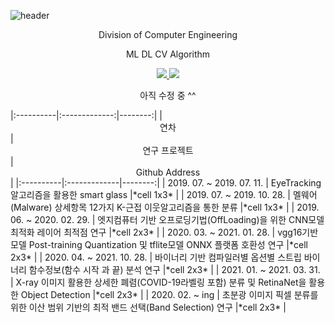 ![header](https://capsule-render.vercel.app/api?type=waving&color=auto&height=300&section=header&text=Duhyeuk%20Chang&fontSize=90&animation=fadeIn&fontAlignY=38&desc=Proile%20CV%20&descAlignY=51&descAlign=62)
<p align='center'> Division of Computer Engineering </p>
<p align='center'> ML DL CV Algorithm </p>
<p align='center'>
  <a href="https://github.com/kyechan99/capsule-render/labels/Idea">
    <img src="https://img.shields.io/badge/IDEA%20ISSUE%20-%23F7DF1E.svg?&style=for-the-badge&&logoColor=white"/>
  </a>
  <a href="#demo">
    <img src="https://img.shields.io/badge/DEMO%20-%234FC08D.svg?&style=for-the-badge&&logoColor=white"/>
  </a>

  <p align='center'> 아직 수정 중 ^^ </p>
</p>
|:----------|:-------------:|--------:|
|  <center> 연차 </center> |  <center> 연구 프로젝트 </center> |  <center> Github Address </center> |
|:----------|:-------------|--------:|
| 2019. 07. ~ 2019. 07. 11. |  EyeTracking알고리즘을 활용한 smart glass  |*cell 1x3* |
| 2019. 07. ~ 2019. 10. 28. |  멜웨어(Malware) 상세항목 12가지 K-근접 이웃알고리즘을 통한 분류  |*cell 1x3* |
| 2019. 06. ~ 2020. 02. 29. |  엣지컴퓨터 기반 오프로딩기법(OffLoading)을 위한 CNN모델 최적화 레이어 최적점 연구  |*cell 2x3* |
| 2020. 03. ~ 2021. 01. 28. |  vgg16기반 모델 Post-training Quantization 및 tflite모델 ONNX 플랫폼 호환성 연구  |*cell 2x3* |
| 2020. 04. ~ 2021. 10. 28. |  바이너리 기반 컴파일러별 옵션별 스트립 바이너리 함수정보(함수 시작 과 끝) 분석 연구  |*cell 2x3* |
| 2021. 01. ~ 2021. 03. 31. |  X-ray 이미지 활용한 상세한 폐렴(COVID-19라벨링 포함) 분류 및 RetinaNet을 활용한 Object Detection  |*cell 2x3* |
| 2020. 02. ~ ing           |  초분광 이미지 픽셀 분류를 위한 이산 범위 기반의 최적 밴드 선택(Band Selection) 연구  |*cell 2x3* |

